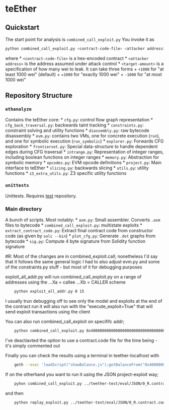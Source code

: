 # teEther

## Quickstart
The start point for analysis is `combined_call_exploit.py`
You invoke it as 
```bash
python combined_call_exploit.py <contract-code-file> <attacker address> <target-amount>
```
where
    * `<contract-code-file>` is a hex-encoded contract
    * `<attacker address>` is the address assumed under attack control
    * `<target-amount>` is a specification of how many wei to leak. It can take three forms
        + `+1000` for "at least 1000 wei" (default)
        + `=1000` for "exactly 1000 wei"
        + `-1000` for "at most 1000 wei"

## Repository Structure

### `ethanalyze`
Contains the teEther core:
    * `cfg.py`: control flow graph representation
    * `cfg_back_traversal.py`: backwards taint tracking
    * `constraints.py`: constraint solving and utility functions
    * `diassembly.py`: raw bytecode disassembly
    * `evm.py`: contains two VMs, one for concrete execution (`run`), and one for symbolic execution (`run_symbolic`)
    * `explorer.py`: Forwards CFG exploration
    * `frontierset.py`: Special data-structure to handle dependent edges during CFG traversal
    * `intrange.py`: Representation of integer ranges, including boolean functions on integer ranges
    * `memory.py`: Abstraction for symbolic memory
    * `opcodes.py`: EVM opcode definitions
    * `project.py`: Main interface to teEther
    * `slicing.py`: backwards slicing
    * `utils.py`: utility functions
    * `z3_extra_utils.py`: Z3 specific utility functions

### `unittests`
Unittests. Requires [test](https://projects.cispa.saarland/krupp/teether-test/) repository.

### Main directory
A bunch of scripts. Most notably:
    * `asm.py`: Small assembler. Converts `.asm` files to bytecode
    * `combined_call_exploit.py`: multistate exploits
    * `extract_contract_code.py`: Extract final contract code from constructor code (as given by `solc --bin`)
    * `plot_cfg.py`: Generate `.dot` graphs from bytecode
    * `sig.py`: Compute 4 byte signature from Solidity function signature

#R:
Most of the changes are in combined_exploit.call; nonetheless I'd say that it follows the same general logic
I had to also adjust evm.py and some of the constraints.py stuff - but most of it for debugging purposes 

exploit_all_addr.py will run combined_call_exploit.py on a range of addresses using the ...Xa = callee ...Xb = CALLER scheme
```bash
    python exploit_all_addr.py 0 15
```
I usually trun debugging off to see only the model and exploits at the end of the contract run
it will also run with the "execute_exploit=True" that will send exploit transactions using the client   

You can also run combined_call_exploit on specififc addr; 
```bash
    python combined_call_exploit.py 0x400000000000000000000000000000000000000b 0x3cc7c038f7eea1b70014b788b821d675b13b8760 +1
```
I've deactiavted the option to use a contract.code file for the time being - it's simply commented out

Finally you can check the results using a terminal in teether-localhost with
```bash
    geth --exec 'loadScript("showBalance.js");getBalanceFrom("0x400000000000000000000000000000000000000b", 16)' attach http://127.0.0.1:8545
```

If on the otherhand you want to run it using the JSON project-exploit way;
```bash
    pyhon combined_call_exploit.py ../teether-test/eval/JSON/0_R.contract.code 0x3cc7c038f7eea1b70014b788b821d675b13b8760 +1
```
and then
```bash
    python replay_exploit.py ../teether-test/eval/JSON/0_R.contract.code.project.json ../teether-test/eval/JSON/0_R.contract.code.exploit.json 0x3cc7c038f7eea1b70014b788b821d675b13b8760 +1
```
